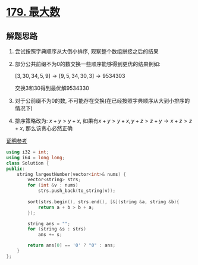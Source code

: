 # [179. 最大数](https://leetcode.cn/problems/largest-number/)

## 解题思路

1. 尝试按照字典顺序从大倒小排序,  观察整个数组拼接之后的结果

2. 部分公共前缀不为$0$的数交换一些顺序能够得到更优的结果例如:

   $[3,30,34,5,9] \rightarrow [9, 5, 34, 30, 3] \rightarrow 9534303$

   交换$3$和$30$得到最优解$9534330$

3. 对于公前缀不为0的数, 不可能存在交换(在已经按照字典顺序从大到小排序的情况下)

4.  排序策略改为: $x + y > y + x$, 如果有$x + y > y + x, y + z > z + y \rightarrow x + z > z + x$, 那么该贪心必然正确

   [证明参考](https://leetcode.cn/problems/largest-number/solutions/715680/zui-da-shu-by-leetcode-solution-sid5/?envType=problem-list-v2&envId=greedy)


```cpp
using i32 = int;
using i64 = long long;
class Solution {
public:
    string largestNumber(vector<int>& nums) {
        vector<string> strs;
        for (int &v : nums)
            strs.push_back(to_string(v));
        
        sort(strs.begin(), strs.end(), [&](string &a, string &b){
            return a + b > b + a;
        });

        string ans = "";
        for (string &s : strs) 
            ans += s;

        return ans[0] == '0' ? "0" : ans;
    }
};

```
